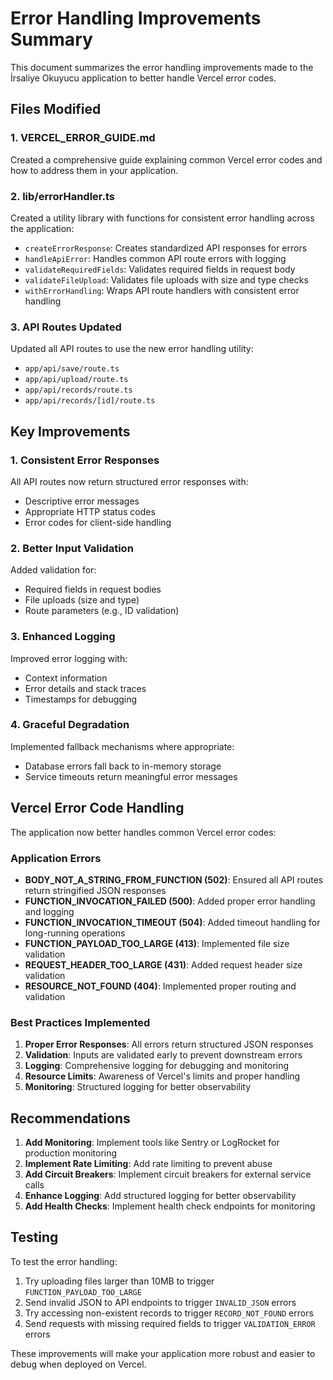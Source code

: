 # Error Handling Improvements Summary

This document summarizes the error handling improvements made to the İrsaliye Okuyucu application to better handle Vercel error codes.

## Files Modified

### 1. VERCEL_ERROR_GUIDE.md
Created a comprehensive guide explaining common Vercel error codes and how to address them in your application.

### 2. lib/errorHandler.ts
Created a utility library with functions for consistent error handling across the application:
- `createErrorResponse`: Creates standardized API responses for errors
- `handleApiError`: Handles common API route errors with logging
- `validateRequiredFields`: Validates required fields in request body
- `validateFileUpload`: Validates file uploads with size and type checks
- `withErrorHandling`: Wraps API route handlers with consistent error handling

### 3. API Routes Updated
Updated all API routes to use the new error handling utility:
- `app/api/save/route.ts`
- `app/api/upload/route.ts`
- `app/api/records/route.ts`
- `app/api/records/[id]/route.ts`

## Key Improvements

### 1. Consistent Error Responses
All API routes now return structured error responses with:
- Descriptive error messages
- Appropriate HTTP status codes
- Error codes for client-side handling

### 2. Better Input Validation
Added validation for:
- Required fields in request bodies
- File uploads (size and type)
- Route parameters (e.g., ID validation)

### 3. Enhanced Logging
Improved error logging with:
- Context information
- Error details and stack traces
- Timestamps for debugging

### 4. Graceful Degradation
Implemented fallback mechanisms where appropriate:
- Database errors fall back to in-memory storage
- Service timeouts return meaningful error messages

## Vercel Error Code Handling

The application now better handles common Vercel error codes:

### Application Errors
- **BODY_NOT_A_STRING_FROM_FUNCTION (502)**: Ensured all API routes return stringified JSON responses
- **FUNCTION_INVOCATION_FAILED (500)**: Added proper error handling and logging
- **FUNCTION_INVOCATION_TIMEOUT (504)**: Added timeout handling for long-running operations
- **FUNCTION_PAYLOAD_TOO_LARGE (413)**: Implemented file size validation
- **REQUEST_HEADER_TOO_LARGE (431)**: Added request header size validation
- **RESOURCE_NOT_FOUND (404)**: Implemented proper routing and validation

### Best Practices Implemented
1. **Proper Error Responses**: All errors return structured JSON responses
2. **Validation**: Inputs are validated early to prevent downstream errors
3. **Logging**: Comprehensive logging for debugging and monitoring
4. **Resource Limits**: Awareness of Vercel's limits and proper handling
5. **Monitoring**: Structured logging for better observability

## Recommendations

1. **Add Monitoring**: Implement tools like Sentry or LogRocket for production monitoring
2. **Implement Rate Limiting**: Add rate limiting to prevent abuse
3. **Add Circuit Breakers**: Implement circuit breakers for external service calls
4. **Enhance Logging**: Add structured logging for better observability
5. **Add Health Checks**: Implement health check endpoints for monitoring

## Testing

To test the error handling:
1. Try uploading files larger than 10MB to trigger `FUNCTION_PAYLOAD_TOO_LARGE`
2. Send invalid JSON to API endpoints to trigger `INVALID_JSON` errors
3. Try accessing non-existent records to trigger `RECORD_NOT_FOUND` errors
4. Send requests with missing required fields to trigger `VALIDATION_ERROR` errors

These improvements will make your application more robust and easier to debug when deployed on Vercel.